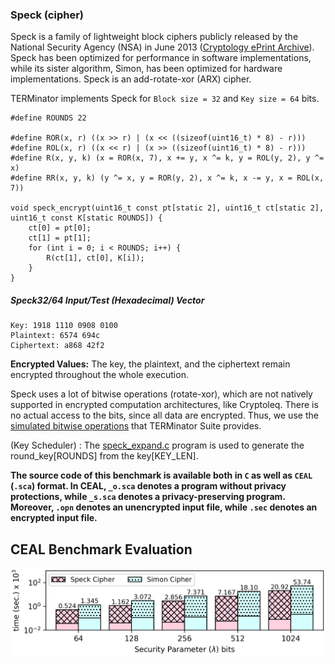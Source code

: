 ### Speck (cipher)
Speck is a family of lightweight block ciphers publicly released by the National Security Agency (NSA) in June 2013 ([Cryptology ePrint Archive](https://eprint.iacr.org/2013/404.pdf)). Speck has been optimized for performance in software implementations, while its sister algorithm, Simon, has been optimized for hardware implementations. Speck is an add-rotate-xor (ARX) cipher.

TERMinator implements Speck for `Block size = 32` and `Key size = 64` bits.

```
#define ROUNDS 22

#define ROR(x, r) ((x >> r) | (x << ((sizeof(uint16_t) * 8) - r)))
#define ROL(x, r) ((x << r) | (x >> ((sizeof(uint16_t) * 8) - r)))
#define R(x, y, k) (x = ROR(x, 7), x += y, x ^= k, y = ROL(y, 2), y ^= x)
#define RR(x, y, k) (y ^= x, y = ROR(y, 2), x ^= k, x -= y, x = ROL(x, 7))

void speck_encrypt(uint16_t const pt[static 2], uint16_t ct[static 2], uint16_t const K[static ROUNDS]) {
    ct[0] = pt[0];
    ct[1] = pt[1];
    for (int i = 0; i < ROUNDS; i++) {
        R(ct[1], ct[0], K[i]);
    }
}
```

##### Speck32/64 Input/Test (Hexadecimal) Vector
```
Key: 1918 1110 0908 0100
Plaintext: 6574 694c
Ciphertext: a868 42f2
```

**Encrypted Values:** The key, the plaintext, and the ciphertext remain encrypted throughout the whole execution.

Speck uses a lot of bitwise operations (rotate-xor), which are not natively supported in encrypted computation architectures, like Cryptoleq. There is no actual access to the bits, since all data are encrypted. Thus, we use the [simulated bitwise operations](https://github.com/momalab/privacy_benchmarks/tree/master/EncoderBenchmarks/bitwiseOperators) that TERMinator Suite provides.

(Key Scheduler) : The [speck_expand.c](https://github.com/momalab/privacy_benchmarks/tree/master/EncoderBenchmarks/SpeckCipher/speck_expand.c) program is used to generate the round_key[ROUNDS] from the key[KEY_LEN].

**The source code of this benchmark is available both in `C` as well as `CEAL` (`.sca`) format. In CEAL, `_o.sca` denotes a program without privacy protections, while `_s.sca` denotes a privacy-preserving program. Moreover, `.opn` denotes an unencrypted input file, while `.sec` denotes an encrypted input file.**

CEAL Benchmark Evaluation
-------------------------
![alt text](../../graphs/specksimon.png)
